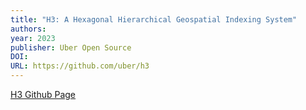 ```yaml
---
title: "H3: A Hexagonal Hierarchical Geospatial Indexing System"
authors: 
year: 2023
publisher: Uber Open Source
DOI: 
URL: https://github.com/uber/h3
---
```

[H3 Github Page](https://github.com/uber/h3)
